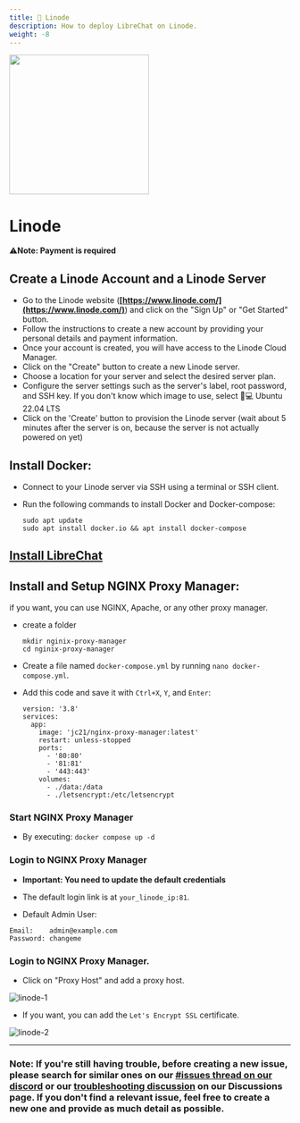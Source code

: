 ```yaml
---
title: 🐧 Linode
description: How to deploy LibreChat on Linode.
weight: -8
---
```


<img src="https://github.com/danny-avila/LibreChat/assets/32828263/d6e430db-518a-4779-83d3-a2d177907df1" width="250"/>

# Linode

⚠️**Note: Payment is required**

## Create a Linode Account and a Linode Server

- Go to the Linode website (**[https://www.linode.com/](https://www.linode.com/)**) and click on the "Sign Up" or "Get Started" button.
- Follow the instructions to create a new account by providing your personal details and payment information.
- Once your account is created, you will have access to the Linode Cloud Manager.
- Click on the "Create" button to create a new Linode server.
- Choose a location for your server and select the desired server plan.
- Configure the server settings such as the server's label, root password, and SSH key. If you don't know which image to use, select 🐧💻 Ubuntu 22.04 LTS
- Click on the 'Create' button to provision the Linode server (wait about 5 minutes after the server is on, because the server is not actually powered on yet)

## Install Docker:

- Connect to your Linode server via SSH using a terminal or SSH client.
- Run the following commands to install Docker and Docker-compose:

  ```
  sudo apt update
  sudo apt install docker.io && apt install docker-compose
  ```

## [Install LibreChat](../install/installation/docker_compose_install.md)

## Install and Setup NGINX Proxy Manager:

if you want, you can use NGINX, Apache, or any other proxy manager.

- create a folder

  ```
  mkdir nginix-proxy-manager
  cd nginix-proxy-manager
  ```

- Create a file named `docker-compose.yml` by running `nano docker-compose.yml`.

- Add this code and save it with `Ctrl+X`, `Y`, and `Enter`:

  ```
  version: '3.8'
  services:
    app:
      image: 'jc21/nginx-proxy-manager:latest'
      restart: unless-stopped
      ports:
        - '80:80'
        - '81:81'
        - '443:443'
      volumes:
        - ./data:/data
        - ./letsencrypt:/etc/letsencrypt
  ```

### Start NGINX Proxy Manager

- By executing: `docker compose up -d`

### Login to NGINX Proxy Manager

- **Important: You need to update the default credentials**

- The default login link is at `your_linode_ip:81`.

- Default Admin User:

```
Email:    admin@example.com
Password: changeme
```

### Login to NGINX Proxy Manager.

- Click on "Proxy Host" and add a proxy host.

![linode-1](https://github.com/danny-avila/LibreChat/assets/32828263/798014ce-6e71-4e1f-9637-3f5f2a7fe402)

- If you want, you can add the `Let's Encrypt SSL` certificate.

![linode-2](https://github.com/danny-avila/LibreChat/assets/32828263/5bd03be9-1e72-4801-8694-db2c540a2833)

---

### Note: If you're still having trouble, before creating a new issue, please search for similar ones on our [#issues thread on our discord](https://discord.librechat.ai) or our [troubleshooting discussion](https://github.com/danny-avila/LibreChat/discussions/categories/troubleshooting) on our Discussions page. If you don't find a relevant issue, feel free to create a new one and provide as much detail as possible.
